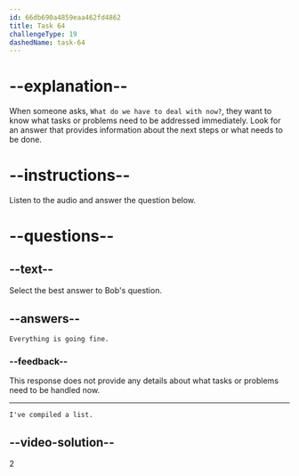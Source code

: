 ```yaml
---
id: 66db690a4859eaa462fd4862
title: Task 64
challengeType: 19
dashedName: task-64
---
```

<!--
AUDIO REFERENCE:
Bob: I was worried about that. What do we have to deal with now?
-->

# --explanation--

When someone asks, `What do we have to deal with now?`, they want to know what tasks or problems need to be addressed immediately. Look for an answer that provides information about the next steps or what needs to be done.

# --instructions--

Listen to the audio and answer the question below.

# --questions--

## --text--

Select the best answer to Bob's question.

## --answers--

`Everything is going fine.`

### --feedback--

This response does not provide any details about what tasks or problems need to be handled now.

---

`I've compiled a list.`

## --video-solution--

2
